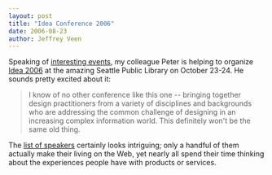 ```yaml
--- 
layout: post
title: "Idea Conference 2006"
date: 2006-08-23
author: Jeffrey Veen
---
```

Speaking of <a href="http://www.veen.com/jeff/archives/000915.html">interesting events</a>, my colleague Peter is helping to organize <a href="http://ideaconference.org/">Idea 2006</a> at the amazing Seattle Public Library on October 23-24. He sounds pretty excited about it:

<blockquote>I know of no other conference like this one -- bringing together design practitioners from a variety of disciplines and backgrounds who are addressing the common challenge of designing in an increasing complex information world. This definitely won't be the same old thing.</blockquote>

The <a href="http://ideaconference.org/program.html">list of speakers</a> certainly looks intriguing; only a handful of them actually make their living on the Web, yet nearly all spend their time thinking about the experiences people have with products or services. 
&#8203;